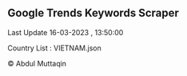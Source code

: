 

## Google Trends Keywords Scraper 
 
Last Update 16-03-2023 , 13:50:00

Country List :
VIETNAM.json



© Abdul Muttaqin 

